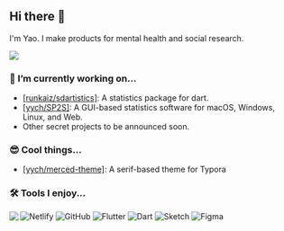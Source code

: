 ## Hi there 👋

I'm Yao. I make products for mental health and social research.

![](https://github-readme-stats.vercel.app/api?username=yych42&show_icons=true&theme=radical)

### 🔭 I’m currently working on...
- [[runkaiz/sdartistics]](https://github.com/runkaiz/sdartistics): A statistics package for dart.
- [[yych/SP2S]](https://github.com/yych42/SP2S): A GUI-based statistics software for macOS, Windows, Linux, and Web.
- Other secret projects to be announced soon.

### 😎 Cool things...
- [[yych/merced-theme]](https://github.com/yych42/merced-theme): A serif-based theme for Typora

### 🛠 Tools I enjoy...
<a href="https://www.researchgate.net/profile/Yaoyu_Chen2" target="_blank"><img align="left" src="https://img.shields.io/badge/ResearchGate-00CCBB?style=for-the-badge&logo=ResearchGate&logoColor=white"/></a>
![Netlify](https://img.shields.io/badge/netlify-%23000000.svg?style=for-the-badge&logo=netlify&logoColor=#00C7B7)
![GitHub](https://img.shields.io/badge/github-%23121011.svg?style=for-the-badge&logo=github&logoColor=white)
![Flutter](https://img.shields.io/badge/Flutter-%2302569B.svg?style=for-the-badge&logo=Flutter&logoColor=white)
![Dart](https://img.shields.io/badge/dart-%230175C2.svg?style=for-the-badge&logo=dart&logoColor=white)
![Sketch](https://img.shields.io/badge/Sketch-FFB387?style=for-the-badge&logo=sketch&logoColor=black)
![Figma](https://img.shields.io/badge/figma-%23F24E1E.svg?style=for-the-badge&logo=figma&logoColor=white)
